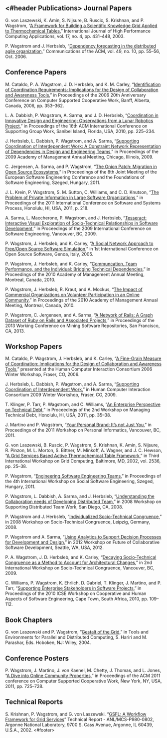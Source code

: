 <#header Publications>
Journal Papers
--------------
G. von Laszewski, K. Amin, S. Nijsure, B. Ruscic, S. Krishnan, and P. Wagstrom, “[A Framework for Building a Scientific Knowledge Grid Applied to Thermochemical Tables][vonLaszewski_2003_ijhpc],” International Journal of High Performance Computing Applications, vol. 17, no. 4, pp. 431–448, 2003.

P. Wagstrom and J. Herbsleb, “[Dependency forecasting in the distributed agile organization][wagstrom_2006_cacm],” Communications of the ACM, vol. 49, no. 10, pp. 55–56, Oct. 2006.

Conference Papers
-----------------

M. Cataldo, P. A. Wagstrom, J. D. Herbsleb, and K. M. Carley, “[Identification of Coordination Requirements: Implications for the Design of Collaboration and Awareness Tools][cataldo_2006_cscw],” in Proceedings of the 2006 20th Anniversary Conference on Computer Supported Cooperative Work, Banff, Alberta, Canada, 2006, pp. 353–362.

L. A. Dabbish, P. Wagstrom, A. Sarma, and J. D. Herbsleb, “[Coordination in Innovative Design and Engineering: Observations from a Lunar Robotics Project][dabbish_2010_group],” in Proceedings of the 16th ACM International Conference on Supporting Group Work, Sanibel Island, Florida, USA, 2010, pp. 225–234.

J. Herbsleb, L. Dabbish, P. Wagstrom, and A. Sarma, “[Supporting Coordination of Interdependent Work: A Constraint Network Representation of Dependencies in Design and Engineering Teams][herbsleb_2009_aom],” in Proceedings of the 2009 Academy of Management Annual Meeting, Chicago, Illinois, 2009.

C. Jergensen, A. Sarma, and P. Wagstrom, “[The Onion Patch: Migration in Open Source Ecosystems][jergensen_2011_fse],” in Proceedings of the 8th Joint Meeting of the European Software Engineering Conference and the Foundations of Software Engineering, Szeged, Hungary, 2011.

J. L. Krein, P. Wagstrom, S. M. Sutton, C. Williams, and C. D. Knutson, “[The Problem of Private Information in Large Software Organizations][krein_2011_icssp],” in Proceedings of the 2011 International Conference on Software and Systems Process, Honolulu, HI, USA, 2011, p. 218.

A. Sarma, L. Maccherone, P. Wagstrom, and J. Herbsleb, “[Tesseract: Interactive Visual Exploration of Socio-Technical Relationships in Software Development][sarma_2009_icse],” in Proceedings of the 2009 International Conference on Software Engineering, Vancouver, BC, 2009.

P. Wagstrom, J. Herbsleb, and K. Carley, “[A Social Network Approach to Free/Open Source Software Simulation][wagstrom_2005_oss],” in 1st International Conference on Open Source Software, Genoa, Italy, 2005.

P. Wagstrom, J. Herbsleb, and K. Carley, “[Communcation, Team Performance, and the Individual: Bridging Technical Dependencies][wagstrom_2010_aom_stc],” in Proceedings of the 2010 Academy of Management Annual Meeting, Montreal, Canada, 2010.

P. Wagstrom, J. Herbsleb, R. Kraut, and A. Mockus, “[The Impact of Commercial Organizations on Volunteer Participation in an Online Community][wagstrom_2010_aom_gnome],” in Proceedings of the 2010 Academy of Management Annual Meeting, Montreal, Canada, 2010.

P. Wagstrom, C. Jergensen, and A. Sarma, “[A Network of Rails: A Graph Dataset of Ruby on Rails and Associated Projects][wagstrom_2013_msr],” in Proceedings of the 2013 Working Conference on Mining Software Repositories, San Francisco, CA, 2013.

Workshop Papers
---------------

M. Cataldo, P. Wagstrom, J. Herbsleb, and K. Carley, “[A Fine-Grain Measure of Coordination: Implications for the Design of Collaboration and Awareness Tools][cataldo_2006_hcic],” presented at the Human Computer Interaction Consortium 2006 Winter Workshop, Fraser, CO, 2006.

J. Herbsleb, L. Dabbish, P. Wagstrom, and A. Sarma, “[Supporting Coordination of Interdependent Work][herbsleb_2009_hcic],” in Human Computer Interaction Consortium 2009 Winter Workshop, Fraser, CO, 2009.

T. Klinger, P. Tarr, P. Wagstrom, and C. Williams, “[An Enterprise Perspective on Technical Debt][klinger_2011_mtd],” in Proceedings of the 2nd Workshop on Managing Technical Debt, Honolulu, HI, USA, 2011, pp. 35–38.

J. Martino and P. Wagstrom, “[Your Personal Brand: It’s not Just You][martino_2011_pb],” in Proceedings of the 2011 Workshop on Personal Informatics, Vancouver, BC, 2011.

G. von Laszewski, B. Ruscic, P. Wagstrom, S. Krishnan, K. Amin, S. Nijsure, R. Pinzon, M. L. Morton, S. Bittner, M. Minkoff, A. Wagner, and J. C. Hewson, “[A Grid Services Based Active Thermochemical Table Framework][vonLaszewski_2002_wgc],” in Third International Workshop on Grid Computing, Baltimore, MD, 2002, vol. 2536, pp. 25–38.

P. Wagstrom, “[Engineering Software Engineering Teams][wagstrom_2011_sse],” in Proceedings of the 4th International Workshop on Social Software Engineering, Szeged, Hungary, 2011.

P. Wagstrom, L. Dabbish, A. Sarma, and J. Herbsleb, “[Understanding the Collaboration needs of Developing Distributed Team][wagstrom_2008_sdtw],” in 2008 Workshop on Supporting Distributed Team Work, San Diego, CA, 2008.

P. Wagstrom and J. Herbsleb, “[Individualized Socio-Technical Congruence][wagstrom_2008_stc],” in 2008 Workshop on Socio-Technical Congruence, Leipzig, Germany, 2008.

P. Wagstrom and A. Sarma, “[Using Analytics to Support Decision Processes for Development and Design][wagstrom_2012_futurecsd],” in 2012 Workshop on Future of Collaborative Software Development, Seattle, WA, USA, 2012.

P. A. Wagstrom, J. D. Herbsleb, and K. Carley, “[Decaying Socio-Technical Congruence as a Method to Account for Architectural Changes][wagstrom_2009_stc],” in 2nd International Workshop on Socio-Technical Congruence, Vancouver, BC, 2009.

C. Williams, P. Wagstrom, K. Ehrlich, D. Gabriel, T. Klinger, J. Martino, and P. Tarr, “[Supporting Enterprise Stakeholders in Software Projects][williams_2010_chase],” in Proceedings of the 2010 ICSE Workshop on Cooperative and Human Aspects of Software Engineering, Cape Town, South Africa, 2010, pp. 109–112.

Book Chapters
-------------

G. von Laszewski and P. Wagstrom, “[Gestalt of the Grid][vonLaszewski_2004_gestalt],” in Tools and Environments for Parallel and Distributed Computing, S. Hariri and M. Parashar, Eds. Hoboken, NJ: Wiley, 2004.

Conference Posters
------------------

P. Wagstrom, J. Martino, J. von Kaenel, M. Chetty, J. Thomas, and L. Jones, “[A Dive into Online Community Properties][wagstrom_2011_cscw],” in Proceedings of the ACM 2011 conference on Computer Supported Cooperative Work, New York, NY, USA, 2011, pp. 725–728.

Technical Reports
-----------------

S. Krishnan, P.  Wagstrom, and G. von Laszewski. “[GSFL: A Workflow Framework for Grid Services][krishnan_2002_anl]” Technical Report - ANL/MCS-P980-0802, Argonne National Laboratory, 9700 S. Cass Avenue, Argonne, IL 60439, U.S.A., 2002.
<#footer>

[cataldo_2006_cscw]: Cataldo_2006_AFineGrainMeasureOfCoordinationImplicationsForTheDesignOfCollaborationAndAwarenessTools.pdf
[cataldo_2006_hcic]: Cataldo_2006_IdentificationOfCoordinationRequirements.pdf
[dabbish_2010_group]: Dabbish_2010_CoordinationInInnovativeDesignAndEngineeringObservationsFromALunarRoboticsProject.pdf
[herbsleb_2009_hcic]: Herbsleb_2009_SupportingCoordinationOfInterdependentWork.pdf
[herbsleb_2009_aom]: Herbsleb_2009_SupportingCoordinationOfInterdependentWorkAConstraintNetworkRepresentationOfDependenciesInDesignAndEngineeringTeams.pdf
[jergensen_2011_fse]: Jergensen_2011_TheOnionPatchMigrationInOpenSourceEcosystems.pdf
[klinger_2011_mtd]: Klinger_2011_AnEnterprisePerpsectiveOnTechnicalDebt.pdf
[krein_2011_icssp]: Krein_2011_TheProblemOfPrivateInformationInLargeSoftwareOrganizations.pdf
[krishnan_2002_anl]: Krishnan_2002_GSFL-AWorkflowFrameworkForGridServices.pdf
[martino_2011_pb]: Martino_2011_YourPersonalBrandItsNotJustYou.pdf
[sarma_2009_icse]: Sarma_2009_TesseractInteractiveVisualizationOfSocioTechnicalRelationshipsInSoftwareDevelopment.pdf
[wagstrom_2005_oss]: Wagstrom_2005_ASocialNetworkApproachToFreeOpenSourceSoftwareSimulation.pdf
[wagstrom_2006_cacm]: Wagstrom_2006_DependencyForecastingInTheDistributedAgileOrganization.pdf
[wagstrom_2008_stc]: Wagstrom_2008_IndividualizedSocioTechnicalCongruence.pdf
[wagstrom_2008_sdtw]: Wagstrom_2008_UnderstandingTheCollaborationNeedsOfADevelopingDistributedTeam.pdf
[wagstrom_2009_stc]: Wagstrom_2009_DecayingSocioTechnicalCongruenceAsAMethodToAccountForArchitecturalChanges.pdf
[wagstrom_2010_aom_stc]: Wagstrom_2010_CommunicationTeamPerformanceAndTheIndividualBridgingTechnicalDependencies.pdf
[wagstrom_2010_aom_gnome]: Wagstrom_2010_TheImpactOfCommercialOrganizationsOnVolunteerParticipationInAnOnlineCommunity.pdf
[wagstrom_2011_cscw]: Wagstrom_2011_ADiveIntoOnlineCommunityProperties.pdf
[wagstrom_2011_cscw_poster]: Wagstrom_2011_ADiveIntoOnlineCommunityProperties_Poster.pdf
[wagstrom_2011_sse]: Wagstrom_2011_EngineeringSoftwareEngineeringTeams.pdf
[wagstrom_2012_futurecsd]: Wagstrom_2012_UsingAnalyticsToSupportDecisionProcessesForDevelopmentAndDesign.pdf
[wagstrom_2013_msr]: Wagstrom_2013_ANetworkOfRails.pdf
[williams_2010_chase]: Williams_2010_SupportingEnterpriseStakeholdersInSoftwareProjects.pdf
[vonLaszewski_2002_wgc]: vonLaszewski_2002_AGridServiceBasedActiveThermochemicalTableFramework.pdf
[vonLaszewski_2003_ijhpc]: vonLaszewski_2003_AFrameworkForBuildingScientificKnowledgeGridsAppliedtoThermochemicalTables.pdf
[vonLaszewski_2004_gestalt]: vonLaszewski_2004_GestaltOfTheGrid.pdf
